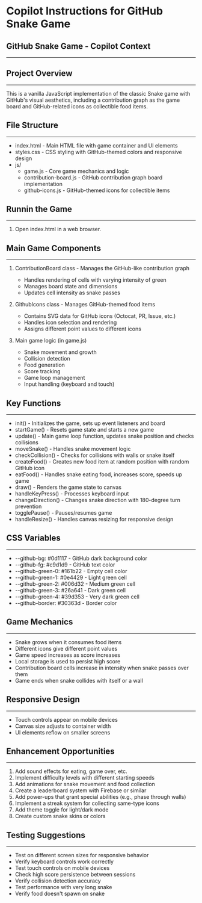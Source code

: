 # Copilot Instructions for GitHub Snake Game

## GitHub Snake Game - Copilot Context
-------------------------------------------------

## Project Overview
----------------
This is a vanilla JavaScript implementation of the classic Snake game
with GitHub's visual aesthetics, including a contribution graph as the game board
and GitHub-related icons as collectible food items.

## File Structure
-------------
- index.html - Main HTML file with game container and UI elements
- styles.css - CSS styling with GitHub-themed colors and responsive design
- js/
  - game.js - Core game mechanics and logic
  - contribution-board.js - GitHub contribution graph board implementation
  - github-icons.js - GitHub-themed icons for collectible items

## Runnin the Game
-------------------
1. Open index.html in a web browser.

## Main Game Components
-------------------
1. ContributionBoard class - Manages the GitHub-like contribution graph
   - Handles rendering of cells with varying intensity of green
   - Manages board state and dimensions
   - Updates cell intensity as snake passes

2. GithubIcons class - Manages GitHub-themed food items
   - Contains SVG data for GitHub icons (Octocat, PR, Issue, etc.)
   - Handles icon selection and rendering
   - Assigns different point values to different icons

3. Main game logic (in game.js)
   - Snake movement and growth
   - Collision detection
   - Food generation
   - Score tracking
   - Game loop management
   - Input handling (keyboard and touch)

## Key Functions
------------
- init() - Initializes the game, sets up event listeners and board
- startGame() - Resets game state and starts a new game
- update() - Main game loop function, updates snake position and checks collisions
- moveSnake() - Handles snake movement logic
- checkCollision() - Checks for collisions with walls or snake itself
- createFood() - Creates new food item at random position with random GitHub icon
- eatFood() - Handles snake eating food, increases score, speeds up game
- draw() - Renders the game state to canvas
- handleKeyPress() - Processes keyboard input
- changeDirection() - Changes snake direction with 180-degree turn prevention
- togglePause() - Pauses/resumes game
- handleResize() - Handles canvas resizing for responsive design

## CSS Variables
------------
- --github-bg: #0d1117 - GitHub dark background color
- --github-fg: #c9d1d9 - GitHub text color
- --github-green-0: #161b22 - Empty cell color
- --github-green-1: #0e4429 - Light green cell
- --github-green-2: #006d32 - Medium green cell
- --github-green-3: #26a641 - Dark green cell
- --github-green-4: #39d353 - Very dark green cell
- --github-border: #30363d - Border color

## Game Mechanics
-------------
- Snake grows when it consumes food items
- Different icons give different point values
- Game speed increases as score increases
- Local storage is used to persist high score
- Contribution board cells increase in intensity when snake passes over them
- Game ends when snake collides with itself or a wall

## Responsive Design
----------------
- Touch controls appear on mobile devices
- Canvas size adjusts to container width
- UI elements reflow on smaller screens

## Enhancement Opportunities
-----------------------
1. Add sound effects for eating, game over, etc.
2. Implement difficulty levels with different starting speeds
3. Add animations for snake movement and food collection
4. Create a leaderboard system with Firebase or similar
5. Add power-ups that grant special abilities (e.g., phase through walls)
6. Implement a streak system for collecting same-type icons
7. Add theme toggle for light/dark mode
8. Create custom snake skins or colors

## Testing Suggestions
------------------
- Test on different screen sizes for responsive behavior
- Verify keyboard controls work correctly
- Test touch controls on mobile devices
- Check high score persistence between sessions
- Verify collision detection accuracy
- Test performance with very long snake
- Verify food doesn't spawn on snake